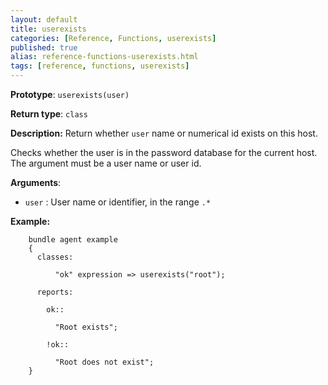 ```yaml
---
layout: default
title: userexists
categories: [Reference, Functions, userexists]
published: true
alias: reference-functions-userexists.html
tags: [reference, functions, userexists]
---
```


**Prototype**: `userexists(user)`

**Return type**: `class`

**Description:** Return whether `user` name or numerical id exists on this 
host.

Checks whether the user is in the password database for the current host. The
argument must be a user name or user id.

**Arguments**:

* `user` : User name or identifier, in the range `.*`

**Example:**

```cf3
    bundle agent example
    {     
      classes:

          "ok" expression => userexists("root");

      reports:

        ok::

          "Root exists";

        !ok::

          "Root does not exist";
    }
```

